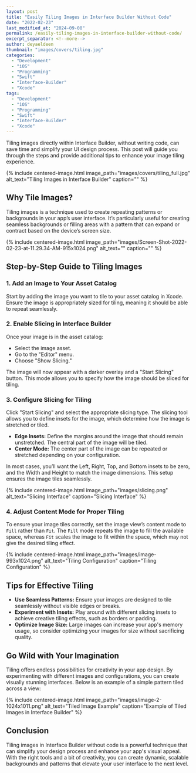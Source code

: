 ```yaml
---
layout: post
title: "Easily Tiling Images in Interface Builder Without Code"
date: "2022-02-23"
last_modified_at: "2024-09-08"
permalink: /easily-tiling-images-in-interface-builder-without-code/
excerpt_separator: <!--more-->
author: deyaeldeen
thumbnail: "images/covers/tiling.jpg"
categories:
  - "Development"
  - "iOS"
  - "Programming"
  - "Swift"
  - "Interface-Builder"
  - "Xcode"
tags:
  - "Development"
  - "iOS"
  - "Programming"
  - "Swift"
  - "Interface-Builder"
  - "Xcode"
---
```


Tiling images directly within Interface Builder, without writing code, can save time and simplify your UI design process. This post will guide you through the steps and provide additional tips to enhance your image tiling experience.

<!--more-->

{%
 include centered-image.html 
 image_path="images/covers/tiling_full.jpg"
 alt_text="Tiling Images in Interface Builder" 
 caption=""
%}

## Why Tile Images?

Tiling images is a technique used to create repeating patterns or backgrounds in your app’s user interface. It’s particularly useful for creating seamless backgrounds or filling areas with a pattern that can expand or contract based on the device’s screen size.

{%
 include centered-image.html 
 image_path="images/Screen-Shot-2022-02-23-at-11.29.34-AM-915x1024.png"
 alt_text="" 
 caption=""
%}

## Step-by-Step Guide to Tiling Images

### 1. Add an Image to Your Asset Catalog

Start by adding the image you want to tile to your asset catalog in Xcode. Ensure the image is appropriately sized for tiling, meaning it should be able to repeat seamlessly.

### 2. Enable Slicing in Interface Builder

Once your image is in the asset catalog:

- Select the image asset.
- Go to the "Editor" menu.
- Choose "Show Slicing."

The image will now appear with a darker overlay and a "Start Slicing" button. This mode allows you to specify how the image should be sliced for tiling.

### 3. Configure Slicing for Tiling

Click "Start Slicing" and select the appropriate slicing type. The slicing tool allows you to define insets for the image, which determine how the image is stretched or tiled.

- **Edge Insets:** Define the margins around the image that should remain unstretched. The central part of the image will be tiled.
- **Center Mode:** The center part of the image can be repeated or stretched depending on your configuration.

In most cases, you’ll want the Left, Right, Top, and Bottom insets to be zero, and the Width and Height to match the image dimensions. This setup ensures the image tiles seamlessly.

{%
 include centered-image.html 
 image_path="images/slicing.png"
 alt_text="Slicing Interface" 
 caption="Slicing Interface"
%}

### 4. Adjust Content Mode for Proper Tiling

To ensure your image tiles correctly, set the image view’s content mode to `Fill` rather than `Fit`. The `Fill` mode repeats the image to fill the available space, whereas `Fit` scales the image to fit within the space, which may not give the desired tiling effect.

{%
 include centered-image.html 
 image_path="images/image-993x1024.png"
 alt_text="Tiling Configuration" 
 caption="Tiling Configuration"
%}

## Tips for Effective Tiling

- **Use Seamless Patterns:** Ensure your images are designed to tile seamlessly without visible edges or breaks.
- **Experiment with Insets:** Play around with different slicing insets to achieve creative tiling effects, such as borders or padding.
- **Optimize Image Size:** Large images can increase your app's memory usage, so consider optimizing your images for size without sacrificing quality.

## Go Wild with Your Imagination

Tiling offers endless possibilities for creativity in your app design. By experimenting with different images and configurations, you can create visually stunning interfaces. Below is an example of a simple pattern tiled across a view:

{% include centered-image.html image_path="images/image-2-1024x1011.png" alt_text="Tiled Image Example" caption="Example of Tiled Images in Interface Builder" %}

## Conclusion

Tiling images in Interface Builder without code is a powerful technique that can simplify your design process and enhance your app's visual appeal. With the right tools and a bit of creativity, you can create dynamic, scalable backgrounds and patterns that elevate your user interface to the next level.

